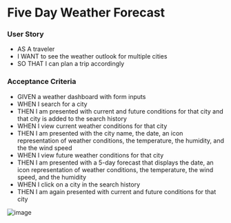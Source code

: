 # Five Day Weather Forecast

### User Story

* AS A traveler
* I WANT to see the weather outlook for multiple cities
* SO THAT I can plan a trip accordingly

### Acceptance Criteria

* GIVEN a weather dashboard with form inputs
* WHEN I search for a city
* THEN I am presented with current and future conditions for that city and that city is added to the search history
* WHEN I view current weather conditions for that city
* THEN I am presented with the city name, the date, an icon representation of weather conditions, the temperature, the humidity, and the the wind speed
* WHEN I view future weather conditions for that city
* THEN I am presented with a 5-day forecast that displays the date, an icon representation of weather conditions, the temperature, the wind speed, and the humidity
* WHEN I click on a city in the search history
* THEN I am again presented with current and future conditions for that city




![image](https://user-images.githubusercontent.com/121210332/226242697-de753dae-646e-4435-a847-fc54f4ae0b0a.png)
